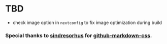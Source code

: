 # TBD

- check image option in `nextconfig` to fix image optimization during build

### Special thanks to [sindresorhus](https://github.com/sindresorhus) for [github-markdown-css](https://github.com/sindresorhus/github-markdown-css).
